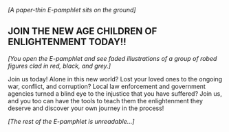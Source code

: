 *[A paper-thin E-pamphlet sits on the ground]*  
  
## JOIN THE NEW AGE CHILDREN OF ENLIGHTENMENT TODAY!!  
  
*[You open the E-pamphlet and see faded illustrations of a group of robed figures clad in red, black, and grey.]*  
  
Join us today! Alone in this new world? Lost your loved ones to the ongoing war, conflict, and corruption? Local law enforcement and government agencies turned a blind eye to the injustice that you have suffered? Join us, and you too can have the tools to teach them the enlightenment they deserve and discover your own journey in the process!  
  
*[The rest of the E-pamphlet is unreadable...]*  

